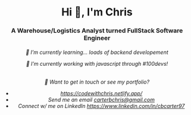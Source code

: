 <h1 align="center">Hi 👋, I'm Chris</h1>
<h3 align="center">A Warehouse/Logistics Analyst turned FullStack Software Engineer</h3>

<div>
   <h6 align="center">
   🌱 I’m currently learning... loads of backend developement

   🔭 I’m currently working with javascript through #100devs!
   </h6>
</div>

<div>
   <h6 align="center">
   🚀 Want to get in touch or see my portfolio?

   - https://codewithchris.netlify.app/
   - Send me an email carterbchris@gmail.com
   - Connect w/ me on LinkedIn https://www.linkedin.com/in/cbcarter97
   </h6>
</div>
